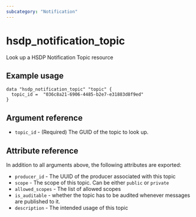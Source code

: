 ```yaml
---
subcategory: "Notification"
---
```


# hsdp_notification_topic

Look up a HSDP Notification Topic resource

## Example usage

```hcl
data "hsdp_notification_topic" "topic" {
  topic_id =  "036c8a21-6906-4485-b2e7-e31883d8f9ed"
}
```

## Argument reference

* `topic_id` - (Required) The GUID of the topic to look up.

## Attribute reference

In addition to all arguments above, the following attributes are exported:

* `producer_id` - The UUID of the producer associated with this topic
* `scope` - The scope of this topic. Can be either `public` or `private`
* `allowed_scopes` - The list of allowed scopes
* `is_auditable` -  whether the topic has to be audited whenever messages are published to it.
* `description` - The intended usage of this topic
